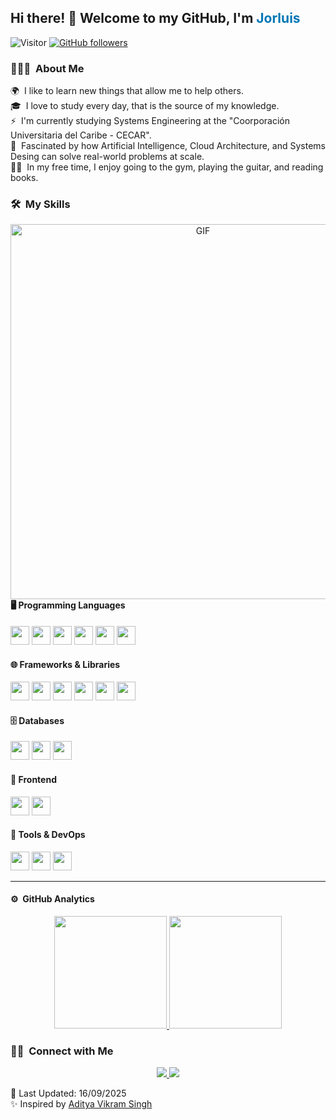 <h2 align="left">Hi there! 👋 Welcome to my GitHub, I'm <span style="color:#0077B5">Jorluis</span></h2>

![Visitor](https://visitor-badge.laobi.icu/badge?page_id=jparraamell.repoName) 
[![GitHub followers](https://img.shields.io/github/followers/jparraamell.svg?style=social&label=Follow)](https://github.com/jparraamell?tab=followers)<br/>


### 👨🏻‍💻 &nbsp;About Me

🌍 &nbsp;I like to learn new things that allow me to help others. \
🎓 &nbsp;I love to study every day, that is the source of my knowledge. \
⚡ &nbsp;I'm currently studying Systems Engineering at the "Coorporación Universitaria del Caribe - CECAR". \
🧩 &nbsp;Fascinated by how Artificial Intelligence, Cloud Architecture, and Systems Desing can solve real-world problems at scale. \
🏋️‍♂️ &nbsp;In my free time, I enjoy going to the gym, playing the guitar, and reading books.

### 🛠 &nbsp;My Skills
<a target="_blank" align="center">
 <img 
  align="right" height="600" width="600" alt="GIF" src="https://i.pinimg.com/originals/90/70/32/9070324cdfc07c68d60eed0c39e77573.gif" />
</a>

#### 🖥️ Programming Languages
<p>
  <img src="https://skillicons.dev/icons?i=py" width="30"/>
  <img src="https://skillicons.dev/icons?i=cs" width="30"/>
  <img src="https://skillicons.dev/icons?i=java" width="30"/>
  <img src="https://skillicons.dev/icons?i=php" width="30"/>
  <img src="https://skillicons.dev/icons?i=r" width="30"/>
  <img src="https://skillicons.dev/icons?i=octave" width="30"/>
</p>

#### 🌐 Frameworks & Libraries
<p>
  <img src="https://skillicons.dev/icons?i=django" width="30"/>
  <img src="https://skillicons.dev/icons?i=laravel" width="30"/>
  <img src="https://skillicons.dev/icons?i=angular" width="30"/>
  <img src="https://skillicons.dev/icons?i=nestjs" width="30"/>
  <img src="https://skillicons.dev/icons?i=bootstrap" width="30"/>
  <img src="https://skillicons.dev/icons?i=dotnet" width="30"/>
</p>

#### 🗄️ Databases
<p>
  <img src="https://skillicons.dev/icons?i=mysql" width="30"/>
  <img src="https://skillicons.dev/icons?i=postgres" width="30"/>
  <img src="https://skillicons.dev/icons?i=mongodb" width="30"/>
</p>

#### 🎨 Frontend
<p>
  <img src="https://skillicons.dev/icons?i=html" width="30"/>
  <img src="https://skillicons.dev/icons?i=css" width="30"/>
</p>

#### 🔧 Tools & DevOps
<p>
  <img src="https://skillicons.dev/icons?i=docker" width="30"/>
  <img src="https://skillicons.dev/icons?i=git" width="30"/>
  <img src="https://skillicons.dev/icons?i=notion" width="30"/>
</p>

---

#### ⚙️ &nbsp;GitHub Analytics

<p align="center">
  <a href="https://github.com/jparraamell">
    <img height="180em" src="https://github-readme-stats-eight-theta.vercel.app/api?username=jparraamell&show_icons=true&theme=algolia&include_all_commits=true&count_private=true"/>
    <img height="180em" src="https://github-readme-stats-eight-theta.vercel.app/api/top-langs/?username=jparraamell&layout=compact&langs_count=8&theme=algolia"/>
  </a>
</p>

### 🤝🏻 &nbsp;Connect with Me

<p align="center">
  <a href="mailto:jparraamell@gmail.com">
    <img src="https://img.shields.io/badge/-jparraamell@gmail.com-D14836?style=flat&logo=Gmail&logoColor=white"/>
  </a>
  <a href="https://www.linkedin.com/in/jparraamell/">
    <img src="https://img.shields.io/badge/-Jorluis%20Parra-0077B5?style=flat&logo=Linkedin&logoColor=white"/>
  </a>
</p>



🔄 Last Updated: 16/09/2025  
✨ Inspired by [Aditya Vikram Singh](https://github.com/AVS1508)
